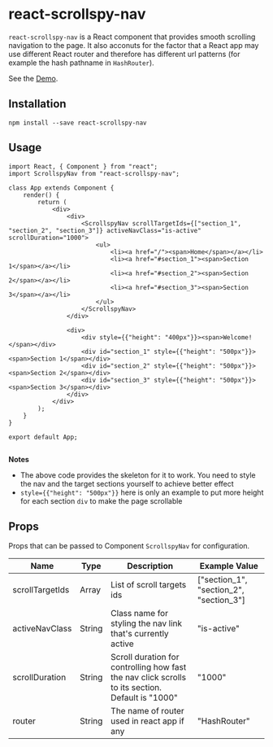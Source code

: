 # react-scrollspy-nav

`react-scrollspy-nav` is a React component that provides smooth scrolling navigation to the page. It also acconuts for the factor that a React app may use different React router and therefore has different url patterns (for example the hash pathname in `HashRouter`).   

See the [Demo](https://StephenWeiXu.github.io/react-scrollspy-nav-example).

## Installation
`npm install --save react-scrollspy-nav`

## Usage
```
import React, { Component } from "react";
import ScrollspyNav from "react-scrollspy-nav";

class App extends Component {
	render() {
		return (
			<div>
				<div>
					<ScrollspyNav scrollTargetIds={["section_1", "section_2", "section_3"]} activeNavClass="is-active" scrollDuration="1000">
						<ul>
					    	<li><a href="/"><span>Home</span></a></li>
					    	<li><a href="#section_1"><span>Section 1</span></a></li>
					    	<li><a href="#section_2"><span>Section 2</span></a></li>
					    	<li><a href="#section_3"><span>Section 3</span></a></li>
				    	</ul>
					</ScrollspyNav>
				</div>
				
				<div>
					<div style={{"height": "400px"}}><span>Welcome!</span></div>
					<div id="section_1" style={{"height": "500px"}}><span>Section 1</span></div>
					<div id="section_2" style={{"height": "500px"}}><span>Section 2</span></div>
					<div id="section_3" style={{"height": "500px"}}><span>Section 3</span></div>
				</div>
			</div>
		);
	}
}

export default App;	
		
```

**Notes**

* The above code provides the skeleton for it to work. You need to style the nav and the target sections yourself to achieve better effect
* `style={{"height": "500px"}}` here is only an example to put more height for each section `div` to make the page scrollable


## Props

Props that can be passed to Component `ScrollspyNav` for configuration.

| Name | Type | Description | Example Value |
|------|------|------| ------ |
| scrollTargetIds | Array | List of scroll targets ids | ["section_1", "section_2", "section_3"] |
| activeNavClass | String | Class name for styling the nav link that's currently active | "is-active" |
| scrollDuration | String | Scroll duration for controlling how fast the nav click scrolls to its section. Default is "1000" | "1000" |
| router | String | The name of router used in react app if any | "HashRouter" |

